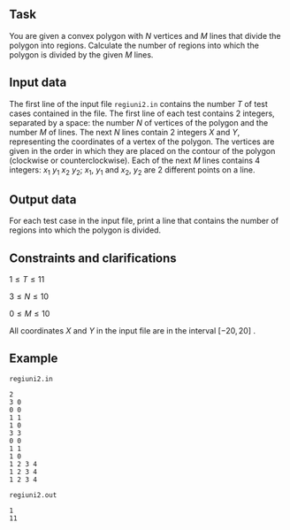 ## Task

You are given a convex polygon with $N$ vertices and $M$ lines that divide the polygon into regions. Calculate the number of regions into which the polygon is divided by the given $M$ lines.

## Input data

The first line of the input file `regiuni2.in` contains the number $T$ of test cases contained in the file. The first line of each test contains 2 integers, separated by a space: the number $N$ of vertices of the polygon and the number $M$ of lines. 
The next $N$ lines contain 2 integers $X$ and $Y$, representing the coordinates of a vertex of the polygon. The vertices are given in the order in which they are placed on the contour of the polygon (clockwise or counterclockwise).
Each of the next $M$ lines contains 4 integers: $x_1$ $y_1$ $x_2$ $y_2$; $x_1$, $y_1$ and $x_2$, $y_2$ are 2 different points on a line.

## Output data

For each test case in the input file, print a line that contains the number of regions into which the polygon is divided.

## Constraints and clarifications

$1 \leq T \leq 11$ 

$3 \leq N \leq 10$ 

$0 \leq M \leq 10$ 

All coordinates $X$ and $Y$ in the input file are in the interval $[-20,20]$ .

## Example

`regiuni2.in`

```
2
3 0
0 0
1 1
1 0
3 3
0 0
1 1
1 0
1 2 3 4
1 2 3 4
1 2 3 4
```

`regiuni2.out`

```
1
11
```